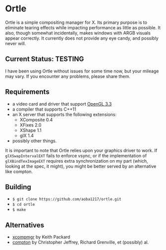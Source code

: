 # Ortle

Ortle is a simple compositing manager for X.  Its primary purpose is to
eliminate tearing effects while impacting performance as little as possible.
It also, though somewhat incidentally, makes windows with ARGB visuals appear
correctly.  It currently does not provide any eye candy, and possibly never
will.


## Current Status: TESTING

I have been using Ortle without issues for some time now, but your mileage may
vary.  If you encounter any problems, please share them.


## Requirements

* a video card and driver that support
[OpenGL 3.3](https://en.wikipedia.org/wiki/OpenGL#OpenGL_3.3)
* a compiler that supports C++11
* an X server that supports the following extensions:
  * XComposite 0.4
  * XFixes 2.0
  * XShape 1.1
  * glX 1.4
* possibly other things.

It is important to note that Ortle relies upon your graphics driver to work. If
`glXSwapIntervalEXT` fails to enforce vsync, or if the implementation of
`glXBindTexImageEXT` requires extra synchronization on my part (which, looking
at the spec, it might), you might be better served by an alternative like
compton.


## Building

* `$ git clone https://github.com/aoba1217/ortle.git`
* `$ cd ortle`
* `$ make`


## Alternatives
* [xcompmgr](http://cgit.freedesktop.org/xorg/app/xcompmgr/) by Keith Packard
* [compton](https://github.com/chjj/compton) by Christopher Jeffrey,
Richard Grenville, et (possibly) al.  
